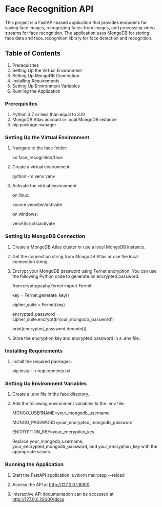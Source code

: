 # Face Recognition API
This project is a FastAPI-based application that provides endpoints for saving face images, recognizing faces from images, and processing video streams for face recognition. The application uses MongoDB for storing face data and face_recognition library for face detection and recognition.

## Table of Contents
1. Prerequisites
2. Setting Up the Virtual Environment
3. Setting Up MongoDB Connection
4. Installing Requirements
5. Setting Up Environment Variables
6. Running the Application

### Prerequisites
1. Python 3.7 or less than equal to 3.10
2. MongoDB Atlas account or local MongoDB instance
3. pip package manager

### Setting Up the Virtual Environment
1. Navigate to the face folder:

   cd face_recognition/face

2. Create a virtual environment:

   python -m venv venv

3. Activate the virtual environment:

   on linux:

   source venv/bin/activate

   on windows:

   venv\Scripts\activate

### Setting Up MongoDB Connection
1. Create a MongoDB Atlas cluster or use a local MongoDB instance.

2. Get the connection string from MongoDB Atlas or use the local connection string.

3. Encrypt your MongoDB password using Fernet encryption. You can use the following Python code to generate an encrypted password:

   from cryptography.fernet import Fernet

   key = Fernet.generate_key()

   cipher_suite = Fernet(key)

   encrypted_password = cipher_suite.encrypt(b'your_mongodb_password')

   print(encrypted_password.decode())

4. Store the encryption key and encrypted password in a .env file.

### Installing Requirements
1. Install the required packages:

   pip install -r requirements.txt

### Setting Up Environment Variables
1. Create a .env file in the face directory.

2. Add the following environment variables to the .env file:

   MONGO_USERNAME=your_mongodb_username

   MONGO_PASSWORD=your_encrypted_mongodb_password
   
   ENCRYPTION_KEY=your_encryption_key

   Replace your_mongodb_username, your_encrypted_mongodb_password, and your_encryption_key with the appropriate values.

### Running the Application
1. Start the FastAPI application:
   uvicorn main:app --reload

2. Access the API at http://127.0.0.1:8000

3. Interactive API documentation can be accessed at http://127.0.0.1:8000/docs